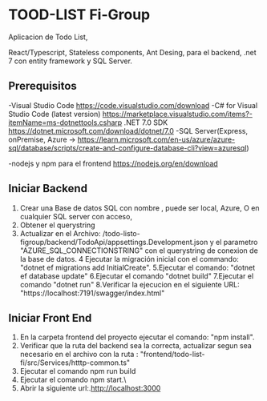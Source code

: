 # TOOD-LIST Fi-Group
Aplicacion de Todo List,

React/Typescript,  Stateless components, Ant Desing, para el backend, .net 7 con entity framework y SQL Server.


## Prerequisitos

-Visual Studio Code https://code.visualstudio.com/download
-C# for Visual Studio Code (latest version) https://marketplace.visualstudio.com/items?-itemName=ms-dotnettools.csharp
.NET 7.0 SDK https://dotnet.microsoft.com/download/dotnet/7.0
-SQL Server(Express, onPremise, Azure -> https://learn.microsoft.com/en-us/azure/azure-sql/database/scripts/create-and-configure-database-cli?view=azuresql)

-nodejs y npm para el  frontend https://nodejs.org/en/download





## Iniciar Backend

1. Crear una Base de datos SQL con nombre , puede ser local, Azure, O en cualquier SQL server con acceso, 
2. Obtener el querystring 
3. Actualizar en el Archivo: /todo-listo-figroup/backend/TodoApi/appsettings.Development.json y el parametro
      "AZURE_SQL_CONNECTIONSTRING" con el querystring de conexion de la base de datos.
4 Ejecutar la migración inicial con el commando: "dotnet ef migrations add InitialCreate".
5.Ejecutar el comando:  "dotnet ef database update"
6.Ejecutar el comando  "dotnet build"
7.Ejecutar el comando "dotnet run"
8.Verificar la ejecucion en el siguiente URL: "https://localhost:7191/swagger/index.html"


## Iniciar Front End

1. En la carpeta frontend del proyecto ejecutar el comando: "npm install".
2. Verificar que la ruta del backend sea la correcta, actualizar segun sea necesario en el archivo con la ruta : "frontend/todo-list-fi/src/Services/htttp-common.ts"
3. Ejecutar el comando npm run build
4. Ejecutar el comando npm start.\
5. Abrir la siguiente url:.[http://localhost:3000](http://localhost:3000) 



